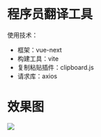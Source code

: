 # 程序员翻译工具
使用技术：
- 框架：vue-next
- 构建工具：vite
- 复制粘贴插件：clipboard.js
- 请求库：axios
# 效果图
![](https://i.loli.net/2020/08/08/jIuNvipOxK5ZrR8.png)
